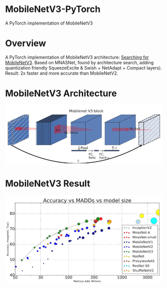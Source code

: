 # MobileNetV3-PyTorch
A PyTorch implementation of MobileNetV3

# Overview
A PyTorch implementation of MobileNetV3 architecture: [Searching for MobileNetV3](https://arxiv.org/pdf/1905.02244.pdf). Based on MNASNet, found by architecture search, adding quantization friendly SqueezeExcite & Swish + NetAdapt + Compact layers). Result: 2x faster and more accurate than MobileNetV2.

# MobileNetV3 Architecture
![Alt text](./assets/seblock.png)

# MobileNetV3 Result
![Alt text](./assets/flops.png)
